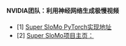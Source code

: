 #### NVIDIA团队：利用神经网络生成极慢视频
- [1] [Super SloMo PyTorch实现地址](https://github.com/avinashpaliwal/Super-SloMo)
- [2] [Super SloMo项目主页：](https://people.cs.umass.edu/~hzjiang/projects/superslomo/)



